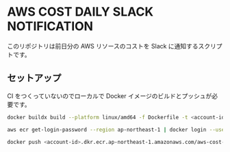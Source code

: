 # AWS COST DAILY SLACK NOTIFICATION

このリポジトリは前日分の AWS リソースのコストを Slack に通知するスクリプトです。

## セットアップ

CI をつくっていないのでローカルで Docker イメージのビルドとプッシュが必要です。

```bash
docker buildx build --platform linux/amd64 -f Dockerfile -t <account-id>.dkr.ecr.ap-northeast-1.amazonaws.com/aws-cost-daily-slack-notification:latest .
```

```bash
aws ecr get-login-password --region ap-northeast-1 | docker login --username AWS --password-stdin <account-id>.dkr.ecr.ap-northeast-1.amazonaws.com
```

```bash
docker push <account-id>.dkr.ecr.ap-northeast-1.amazonaws.com/aws-cost-daily-slack-notification
```
